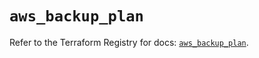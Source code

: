 # `aws_backup_plan`

Refer to the Terraform Registry for docs: [`aws_backup_plan`](https://registry.terraform.io/providers/hashicorp/aws/5.40.0/docs/resources/backup_plan).
